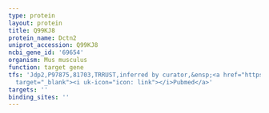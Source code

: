 ```yaml
---
type: protein
layout: protein
title: Q99KJ8
protein_name: Dctn2
uniprot_accession: Q99KJ8
ncbi_gene_id: '69654'
organism: Mus musculus
function: target gene
tfs: 'Jdp2,P97875,81703,TRRUST,inferred by curator,&ensp;<a href="https://www.ncbi.nlm.nih.gov/pubmed/?term=9742085%5Buid%5D"
  target="_blank"><i uk-icon="icon: link"></i>Pubmed</a>'
targets: ''
binding_sites: ''
---
```

